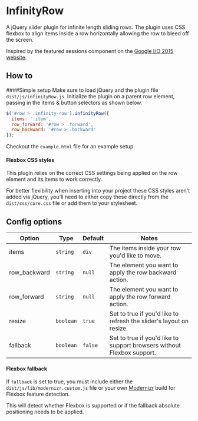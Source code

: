 # InfinityRow
A jQuery slider plugin for infinite length sliding rows. The plugin uses CSS flexbox to align items inside a row horizontally allowing the row to bleed off the screen.

Inspired by the featured sessions component on the [Google I/O 2015 website](https://events.google.com/io2015/).

## How to
####Simple setup
Make sure to load jQuery and the plugin file `dist/js/infinityRow.js`.
Initialize the plugin on a parent row element, passing in the items & button selectors as shown below.
```js
$('#row > .infinity-row').infinityRow({
  items: '.item',
  row_forward: '#row > .forward',
  row_backward: '#row > .backward'
});

```
Checkout the `example.html` file for an example setup.
#### Flexbox CSS styles
This plugin relies on the correct CSS settings being applied on the row element and its items to work correctly. 

For better flexibility when inserting into your project these CSS styles aren't added via jQuery, you'll need to either copy these directly from the `dist/css/core.css` file or add them to your stylesheet.

## Config options
Option | Type | Default | Notes
-------|------|---------|------
items | `string` | `div` |The items inside your row you'd like to move.
row_backward | `string` | `null` | The element you want to apply the row backward action.
row_forward | `string` | `null` | The element you want to apply the row forward action.
resize | `boolean` | `true` | Set to true if you'd like to refresh the slider's layout on resize.
fallback | `boolean` | `false`  | Set to true if you'd like to support browsers without Flexbox support.

#### Flexbox fallback
If `fallback` is set to true, you must include either the `dist/js/lib/modernizr.custom.js` file or your own [Modernizr](https://modernizr.com/) build for Flexbox feature detection. 

This will detect whether Flexbox is supported or if the fallback absolute positioning needs to be applied.
